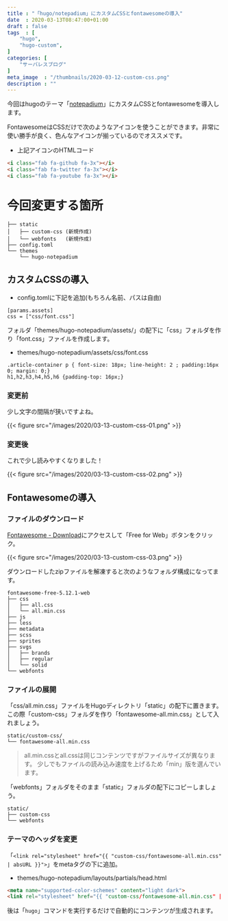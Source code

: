 ```yaml
---
title : "「hugo/notepadium」にカスタムCSSとfontawesomeの導入"
date  : 2020-03-13T08:47:00+01:00
draft : false
tags  : [
    "hugo",
    "hugo-custom",
]
categories: [
    "サーバレスブログ"
]
meta_image  : "/thumbnails/2020-03-12-custom-css.png"
description : ""
---
```


今回はhugoのテーマ「[notepadium](https://themes.gohugo.io/hugo-notepadium/)」にカスタムCSSとfontawesomeを導入します。

FontawesomeはCSSだけで次のようなアイコンを使うことができます。非常に使い勝手が良く、色んなアイコンが揃っているのでオススメです。

<i class="fab fa-github fa-3x"></i>
<i class="fab fa-twitter fa-3x"></i>
<i class="fab fa-youtube fa-3x"></i>

- 上記アイコンのHTMLコード
```html
<i class="fab fa-github fa-3x"></i>
<i class="fab fa-twitter fa-3x"></i>
<i class="fab fa-youtube fa-3x"></i>
```

# 今回変更する箇所

```
├── static
│   ├── custom-css (新規作成)
│   └── webfonts   (新規作成)
├── config.toml
└── themes
    └── hugo-notepadium
```

## カスタムCSSの導入
- config.tomlに下記を追加(もちろん名前、パスは自由)

```
[params.assets]
css = ["css/font.css"]
```

フォルダ「themes/hugo-notepadium/assets/」の配下に「css」フォルダを作り「font.css」ファイルを作成します。

- themes/hugo-notepadium/assets/css/font.css

```
.article-container p { font-size: 18px; line-height: 2 ; padding:16px 0; margin: 0;}
h1,h2,h3,h4,h5,h6 {padding-top: 16px;}
```

### 変更前
少し文字の間隔が狭いですよね。

{{< figure src="/images/2020/03-13-custom-css-01.png" >}}

### 変更後
これで少し読みやすくなりました！

{{< figure src="/images/2020/03-13-custom-css-02.png" >}}

## Fontawesomeの導入

### ファイルのダウンロード
[Fontawesome - Download](https://fontawesome.com/download)にアクセスして「Free for Web」ボタンをクリック。

{{< figure src="/images/2020/03-13-custom-css-03.png" >}}

ダウンロードしたzipファイルを解凍すると次のようなフォルダ構成になってます。

```
fontawesome-free-5.12.1-web
├── css
│   ├── all.css
│   └── all.min.css
├── js
├── less
├── metadata
├── scss
├── sprites
├── svgs
│   ├── brands
│   ├── regular
│   └── solid
└── webfonts
```

### ファイルの展開
「css/all.min.css」ファイルをHugoディレクトリ「static」の配下に置きます。この際「custom-css」フォルダを作り「fontawesome-all.min.css」として入れましょう。

```
static/custom-css/
└── fontawesome-all.min.css
```

> all.min.cssとall.cssは同じコンテンツですがファイルサイズが異なります。
> 少しでもファイルの読み込み速度を上げるため「min」版を選んでいます。

「webfonts」フォルダをそのまま「static」フォルダの配下にコピーしましょう。

```
static/
├── custom-css
└── webfonts
```

### テーマのヘッダを変更

「`<link rel="stylesheet" href="{{ "custom-css/fontawesome-all.min.css" | absURL }}">`」をmetaタグの下に追加。

- themes/hugo-notepadium/layouts/partials/head.html

```html
<meta name="supported-color-schemes" content="light dark">
<link rel="stylesheet" href="{{ "custom-css/fontawesome-all.min.css" | absURL }}">
```

後は「`hugo`」コマンドを実行するだけで自動的にコンテンツが生成されます。

